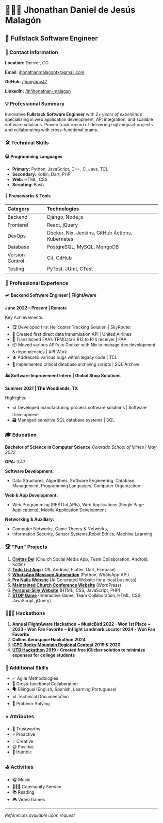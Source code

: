 # 👨🏻‍💻 Jhonathan Daniel de Jesús Malagón
## 🚀 Fullstack Software Engineer

### 📍 Contact Information
**Location:** Denver, CO

**Email:** [jhonathanmalagontx@gmail.com](mailto:jhonathanmalagontx@gmail.com)

**GitHub:** [/jhonyboy47](https://github.com/jhonyboy47)

**LinkedIn:** [/in/jhonathan-malagon](https://www.linkedin.com/in/jhonathan-malagon)

### 💡 Professional Summary
Innovative **Fullstack Software Engineer** with *2+ years of experience* specializing in web application development, API integration, and scalable software solutions. Proven track record of delivering high-impact projects and collaborating with cross-functional teams.

### 🛠 Technical Skills

#### 💻 Programming Languages
- **Primary:** Python, JavaScript, C++, C, Java, TCL
- **Secondary:** Kotlin, Dart, PHP
- **Web:** HTML, CSS
- **Scripting:** Bash

#### 🔧 Frameworks & Tools

| Category        | Technologies                                     |
|:----------------|:-------------------------------------------------|
| Backend         | Django, Node.js                                  |
| Frontend        | React, jQuery                                    |
| DevOps          | Docker, Nix, Jenkins, GitHub Actions, Kubernetes |
| Database        | PostgreSQL, MySQL, MongoDB                       |
| Version Control | Git, GitHub                                      |
| Testing         | PyTest, JUnit, CTest                             |

### 💼 Professional Experience

#### 🛩️ Backend Software Engineer | FlightAware
**June 2022 – Present | Remote**

Key Achievements:
- 🏆 Developed first Helicopter Tracking Solution                                    | SkyRouter
- 🛜 Created first direct data transmission API                                      | United Airlines
- 🛫 Transitioned FAA’s TFMData’s R13 to R14 receiver                                | FAA
- 📦 Moved various API's to Docker with Nix to manage dev development & dependencies | API Work
- 🪲 Addressed various bugs within legacy code                                       | TCL
- 💾 Implemented critical database archiving scripts                                 | SQL Archive

#### 🏭 Software Improvement Intern | Global Shop Solutions
**Summer 2021 | The Woodlands, TX**

Highlights:
- 📊 Developed manufacturing process software solutions | Software Development
- 🗃 Managed sensitive SQL database systems             | SQL

### 🎓 Education
**Bachelor of Science in Computer Science**
*Colorado School of Mines* | *May 2022*
 
  **GPA:** 3.47

  **Software Development:** 
  - Data Structures, Algorithms, Software Engineering, Database Management, Programming Languages, Computer Organization

  **Web & App Development:**
  
  - Web Programming (RESTful APIs), Web Applications (Single Page Applications), Mobile Application Development

  **Networking & Auxiliary:**

  - Computer Networks, Game Theory & Networks,
  - Information Security, Sensor Systems,Robot Ethics, Machine Learning

### 🏆 "Fun" Projects
1. **[Civitas Dei](https://github.com/jhonyboy47/Civitas-Dei)**  (Church Social Media App, Team Collaboration, Android, Kotlin)
2. **[Todo List App](https://github.com/InjoyPics/flutter-projects/tree/master/first_app_v2)** (iOS, Android, Flutter, Dart, Firebase)
3. **[WhatsApp Message Automation](https://github.com/jhonyboy47/WhatsApp-Automation)** (Python, WhatsApp API)
4. **[Pro Nails Website](https://pronails-greenwood-village.com/)** (AI Generated Website for a local business)
5. **[Maintained Church Conference Website](https://intimidadcondios.tv/rmntconf/)** (WordPress)
6. **[Personal Silly Website](https://jhonyboy47.github.io/index.html)** (HTML, CSS, JavaScript, PHP)
7. **[STOP Game](https://jhonyboy47.github.io/STOP-Game/)** (Interactive Game, Team Collaboration, HTML, CSS, JavaScript, jQuery)

### 👨🏻‍💻 Hackathons
1. **Annual FlightAware Hackathon ~ MusicBird 2022 - Won 1st Place ~ 2023 - Won Fan Favorite ~ Inflight Landmark Locator 2024 - Won Fan Favorite**
2. **Collins Aerospace Hackathon 2024**
3. **[ICPC Rocky Mountain Regional Contest](https://rocky.icpc.io/) 2019 & 2020**
4. **[UTD Hackathon](https://devpost.com/software/csm-hackathon-2024) 2019 - Created free iClicker solution to minimize expenses for college students** 

### 🌟 Additional Skills
- ✅ Agile Methodologies
- 🤝 Cross-functional Collaboration
- 🗣 Bilingual (English, Spanish, Learning Portuguese)
- 📊 Technical Documentation
- 🎯 Problem-Solving

### ⭐ Attributes
- 🤝 Trustworthy
- ⚡ Proactive
- 💡 Creative
- 😃 Positive
- 🙏 Humble

### ⛳️ Activities
- 🎧 Music
- 👨🏻‍🔧 Community Service
- 📚 Reading
- 🎮 Video Games

---

*References available upon request*